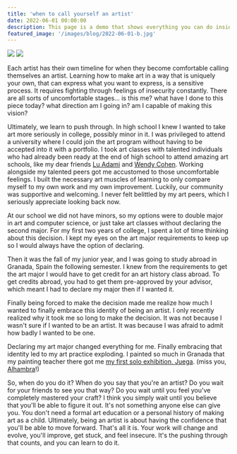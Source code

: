 ```yaml
---
title: 'when to call yourself an artist'
date: 2022-06-01 00:00:00
description: This page is a demo that shows everything you can do inside portfolio and blog posts.
featured_image: '/images/blog/2022-06-01-b.jpg'
---
```

<div style="width: 100%;">
<div class="gallery" data-columns="2">
	<img src="/website/images//blog/2022-06-01-b.jpg">
	<img src="/website/images/blog/2022-06-01-a.jpg">
</div>
</div>

Each artist has their own timeline for when they become comfortable calling themselves an artist.  Learning how to make art in a way that is uniquely your own, that can express what you want to express, is a sensitive process.  It requires fighting through feelings of insecurity constantly. There are all sorts of uncomfortable stages... is this me? what have I done to this piece today? what direction am I going in? am I capable of making this vision? 

Ultimately, we learn to push through. In high school I knew I wanted to take art more seriously in college, possibly minor in it. I was privileged to attend a university where I could join the art program without having to be accepted into it with a portfolio.  I took art classes with talented individuals who had already been ready at the end of high school to attend amazing art schools, like my dear friends [Lu Adami](https://www.luadami.com/) and [Wendy Cohen](https://www.wendycohenart.com/). Working alongside my talented peers got me accustomed to those uncomfortable feelings.  I built the necessary art muscles of learning to only compare myself to my own work and my own improvement. Luckily, our community was supportive and welcoming.  I never felt belittled by my art peers, which I seriously appreciate looking back now.

At our school we did not have minors, so my options were to double major in art and computer science, or just take art classes without declaring the second major.  For my first two years of college, I spent a lot of time thinking about this decision.  I kept my eyes on the art major requirements to keep up so I would always have the option of declaring. 

Then it was the fall of my junior year, and I was going to study abroad in Granada, Spain the following semester.  I knew from the requirements to get the art major I would have to get credit for an art history class abroad. To get credits abroad, you had to get them pre-approved by your advisor, which meant I had to declare my major then if I wanted it.

Finally being forced to make the decision made me realize how much I wanted to finally embrace this identity of being an artist.  I only recently realized why it took me so long to make the decision. It was not because I wasn't sure if I wanted to be an artist. It was because I was afraid to admit how badly I wanted to be one. 

Declaring my art major changed everything for me.  Finally embracing that identity led to my art practice exploding.  I painted so much in Granada that my painting teacher there got me [my first solo exhibition, Juega](/website/exhibitions).  (miss you, [Alhambra](https://www.instagram.com/telasanimadasdealhambra/)!)

So, when do you do it? When do you say that you're an artist?  Do you wait for your friends to see you that way?  Do you wait until you feel you've completely mastered your craft?  I think you simply wait until you believe that you'll be able to figure it out.  It's not something anyone else can give you.  You don't need a formal art education or a personal history of making art as a child. Ultimately, being an artist is about having the confidence that you'll be able to move forward.  That's all it is.  Your work will change and evolve, you'll improve, get stuck, and feel insecure.  It's the pushing through that counts, and you can learn to do it. 